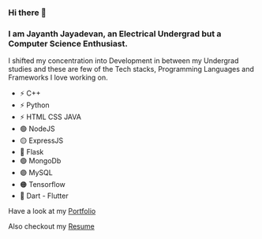 ### Hi there 👋

<!--
**jayanthj737/jayanthj737** is a ✨ _special_ ✨ repository because its `README.md` (this file) appears on your GitHub profile.

Here are some ideas to get you started:

- 🔭 I’m currently working on ...
- 🌱 I’m currently learning ...
- 👯 I’m looking to collaborate on ...
- 🤔 I’m looking for help with ...
- 💬 Ask me about ...
- 📫 How to reach me: ...
- 😄 Pronouns: ...
- ⚡ Fun fact: ...
-->

### I am Jayanth Jayadevan, an Electrical Undergrad but a Computer Science Enthusiast.
I shifted my concentration into Development in between my Undergrad studies and these are few of the Tech stacks, Programming Languages and Frameworks I love working on.
- ⚡ C++
- ⚡ Python
- ⚡ HTML CSS JAVA
- 🟢 NodeJS
- 🟡 ExpressJS
- 🔵 Flask
- 🟢 MongoDb
- 🟣 MySQL
- 🟠 Tensorflow
- 🔵 Dart - Flutter

Have a look at my [Portfolio](http://jayanthjj.me/) 

Also checkout my [Resume](https://drive.google.com/file/d/1DTmZ33rhFEd6PFiyCqLj2WldbsFqCBmV/view?usp=sharing)
